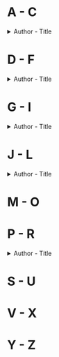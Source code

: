 # A - C
<details>
<summary>Author - Title</summary>

  * [A.J. Cronin - The Citadel](https://github.com/chyneyee/ReadingJournal/blob/main/Literary-Fiction/The_Citadel-A_J_Cronin.md)
  * [Amy Taylor - Search History](https://github.com/chyneyee/ReadingJournal/blob/main/Literary-Fiction/Search_History-Amy_Taylor.md)
  * [Cho Nam-Joo - Kim Jiyoung, Born 1982](https://github.com/chyneyee/ReadingJournal/blob/main/Literary-Fiction/Kim_Jiyoung_Born_1982-Cho_Nam_Joo.md)
</details>  

# D - F
<details> 
<summary>Author - Title</summary>
 
  * [Deepa Anappara - Djinn Patrol on the Purple Line](https://github.com/chyneyee/ReadingJournal/blob/main/Literary-Fiction/Djinn_Patrol_on_the_Purple_Line-Deepa_Anappara.md)
  * [Frances Cha - If I Had Your Face](https://github.com/chyneyee/ReadingJournal/blob/main/Literary-Fiction/If_I_Had_Your_Face-Frances_Cha.md)
</details>  

# G - I
<details> 
<summary>Author - Title</summary>

* [Haruki Murakami - A Wild Sheep Chase](https://github.com/chyneyee/ReadingJournal/blob/main/Literary-Fiction/A_Wild_Sheep_Chase-Haruki_Murakami.md)
* [Haruki Murakami - Hear the Wind Sing / Pinball](https://github.com/chyneyee/ReadingJournal/blob/main/Literary-Fiction/Hear_the_Wind_Sing_Pinball-Haruki_Murakami.md)
* [Ian Flitcroft - The Reluctant Cannibals](https://github.com/chyneyee/ReadingJournal/blob/main/Literary-Fiction/The_Reluctant_Cannibals-Ian_Flitcroft.md)
</details>  

# J - L
<details>
  <summary>Author - Title</summary>

  * [James Leo Herlihy - Midnight Cowboy](https://github.com/chyneyee/ReadingJournal/blob/927cfb4a5ce71ac36760323a34e0ddc15069bfde/Literary-Fiction/Midnight_Cowboy-James_Leo_Herlihy.md)
  * [Katherine Brabon - The Shut Ins](https://github.com/chyneyee/ReadingJournal/blob/main/Literary-Fiction/The_Shut_Ins-Katherine_Brabon.md)
</details>

# M - O

# P - R
<details>
  
  <summary>Author - Title</summary>
  
  * [Pat Conroy - The Prince of Tides](https://github.com/chyneyee/ReadingJournal/blob/927cfb4a5ce71ac36760323a34e0ddc15069bfde/Literary-Fiction/The_Prince_of_Tides-Pat_Conroy.md)

</details>  

# S - U

# V - X

# Y - Z
